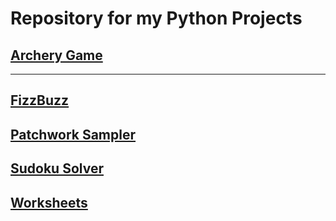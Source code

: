 Repository for my Python Projects
=================================
## [Archery Game](https://github.com/Dagonite/python-projects/tree/main/Archery%20Game)
---
[FizzBuzz](https://github.com/Dagonite/python-projects/tree/main/FizzBuzz)
---------
[Patchwork Sampler](https://github.com/Dagonite/python-projects/tree/main/Patchwork%20Sampler)
------------------
[Sudoku Solver](https://github.com/Dagonite/python-projects/tree/main/Sudoku%20Solver)
--------------
[Worksheets](https://github.com/Dagonite/python-projects/tree/main/Worksheets)
-----------
